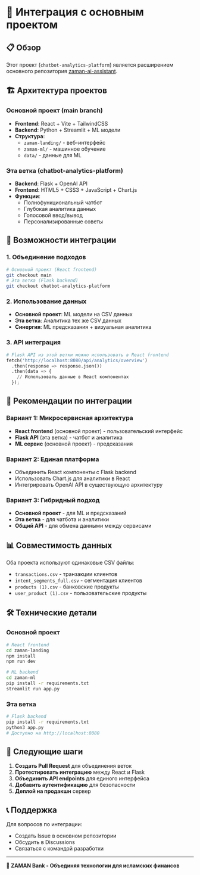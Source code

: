 # 🔄 Интеграция с основным проектом

## 📋 Обзор

Этот проект (`chatbot-analytics-platform`) является расширением основного репозитория [zaman-ai-assistant](https://github.com/qaraqiya/zaman-ai-assistant).

## 🏗️ Архитектура проектов

### Основной проект (main branch)
- **Frontend**: React + Vite + TailwindCSS
- **Backend**: Python + Streamlit + ML модели
- **Структура**: 
  - `zaman-landing/` - веб-интерфейс
  - `zaman-ml/` - машинное обучение
  - `data/` - данные для ML

### Эта ветка (chatbot-analytics-platform)
- **Backend**: Flask + OpenAI API
- **Frontend**: HTML5 + CSS3 + JavaScript + Chart.js
- **Функции**:
  - Полнофункциональный чатбот
  - Глубокая аналитика данных
  - Голосовой ввод/вывод
  - Персонализированные советы

## 🔗 Возможности интеграции

### 1. Объединение подходов
```bash
# Основной проект (React frontend)
git checkout main
# Эта ветка (Flask backend)
git checkout chatbot-analytics-platform
```

### 2. Использование данных
- **Основной проект**: ML модели на CSV данных
- **Эта ветка**: Аналитика тех же CSV данных
- **Синергия**: ML предсказания + визуальная аналитика

### 3. API интеграция
```python
# Flask API из этой ветки можно использовать в React frontend
fetch('http://localhost:8080/api/analytics/overview')
  .then(response => response.json())
  .then(data => {
    // Использовать данные в React компонентах
  });
```

## 🚀 Рекомендации по интеграции

### Вариант 1: Микросервисная архитектура
- **React frontend** (основной проект) - пользовательский интерфейс
- **Flask API** (эта ветка) - чатбот и аналитика
- **ML сервис** (основной проект) - предсказания

### Вариант 2: Единая платформа
- Объединить React компоненты с Flask backend
- Использовать Chart.js для аналитики в React
- Интегрировать OpenAI API в существующую архитектуру

### Вариант 3: Гибридный подход
- **Основной проект** - для ML и предсказаний
- **Эта ветка** - для чатбота и аналитики
- **Общий API** - для обмена данными между сервисами

## 📊 Совместимость данных

Оба проекта используют одинаковые CSV файлы:
- `transactions.csv` - транзакции клиентов
- `intent_segments_full.csv` - сегментация клиентов  
- `products (1).csv` - банковские продукты
- `user_product (1).csv` - пользовательские продукты

## 🛠️ Технические детали

### Основной проект
```bash
# React frontend
cd zaman-landing
npm install
npm run dev

# ML backend
cd zaman-ml
pip install -r requirements.txt
streamlit run app.py
```

### Эта ветка
```bash
# Flask backend
pip install -r requirements.txt
python3 app.py
# Доступно на http://localhost:8080
```

## 🎯 Следующие шаги

1. **Создать Pull Request** для объединения веток
2. **Протестировать интеграцию** между React и Flask
3. **Объединить API endpoints** для единого интерфейса
4. **Добавить аутентификацию** для безопасности
5. **Деплой на продакшн** сервер

## 📞 Поддержка

Для вопросов по интеграции:
- Создать Issue в основном репозитории
- Обсудить в Discussions
- Связаться с командой разработки

---

**🌿 ZAMAN Bank - Объединяя технологии для исламских финансов**

